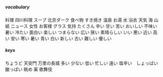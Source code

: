 

##### vocabulary

料理
四川料理
スープ
北京ダーク
食べ物
すき焼き
温泉
お湯
水
浴衣
天気
海
山
紙
ニュース
女性
お客様
グラス
気持
たくさん
辛い
甘い
苦い
おいしい
不味い
暑い
冷たい
面白い
楽しい
つまらない
広い
狭い
素晴らしい
いい
悪い
近い
高い
安い
寒い
暑い
青い
白い
新しい
古い
難しい
優しい

##### keys
ちょうど
天安門
万里の長城
多い
少ない
低い
忙しい
遠い
塩辛い　しょっばい
酸っぱい
眺め
薬
歌舞伎




